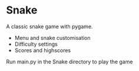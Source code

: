 # Snake
A classic snake game with pygame. 

- Menu and snake customisation
- Difficulty settings
- Scores and highscores

Run main.py in the Snake directory to play the game
